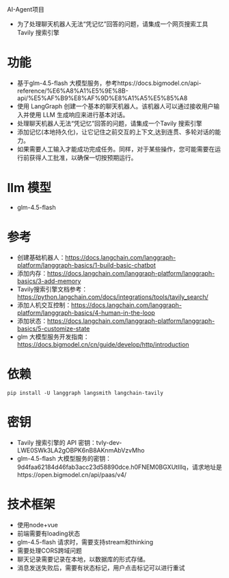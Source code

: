 AI-Agent项目
- 为了处理聊天机器人无法“凭记忆”回答的问题，请集成一个网页搜索工具Tavily 搜索引擎

# 功能
- 基于glm-4.5-flash 大模型服务，参考https://docs.bigmodel.cn/api-reference/%E6%A8%A1%E5%9E%8B-api/%E5%AF%B9%E8%AF%9D%E8%A1%A5%E5%85%A8
- 使用 LangGraph 创建一个基本的聊天机器人。该机器人可以通过接收用户输入并使用 LLM 生成响应来进行基本对话。
- 处理聊天机器人无法“凭记忆”回答的问题，请集成一个Tavily 搜索引擎
- 添加记忆(本地持久化)，让它记住之前交互的上下文,达到连贯、多轮对话的能力。
- 如果需要人工输入才能成功完成任务。同样，对于某些操作，您可能需要在运行前获得人工批准，以确保一切按预期运行。

# llm 模型
- glm-4.5-flash


# 参考
- 创建基础机器人：https://docs.langchain.com/langgraph-platform/langgraph-basics/1-build-basic-chatbot
- 添加内存：https://docs.langchain.com/langgraph-platform/langgraph-basics/3-add-memory
- Tavily搜索引擎文档参考：https://python.langchain.com/docs/integrations/tools/tavily_search/
- 添加人机交互控制：https://docs.langchain.com/langgraph-platform/langgraph-basics/4-human-in-the-loop
- 添加状态：https://docs.langchain.com/langgraph-platform/langgraph-basics/5-customize-state
- glm 大模型服务开发指南：https://docs.bigmodel.cn/cn/guide/develop/http/introduction


# 依赖
```
pip install -U langgraph langsmith langchain-tavily
```

# 密钥
- Tavily 搜索引擎的 API 密钥：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
- glm-4.5-flash 大模型服务的密钥：9d4faa62184d46fab3acc23d58890dce.h0FNEM0BGXUtIIlq，请求地址是https://open.bigmodel.cn/api/paas/v4/

# 技术框架
- 使用node+vue
- 前端需要有loading状态
- glm-4.5-flash 请求时，需要支持stream和thinking
- 需要处理CORS跨域问题
- 聊天记录需要记录在本地，以数据库的形式存储。
- 消息发送失败后，需要有状态标记，用户点击标记可以进行重试